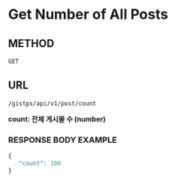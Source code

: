 # Get Number of All Posts



## METHOD

```text
GET
```

## URL

```text
/gistps/api/v1/post/count
```

**count: 전체 게시물 수 \(number\)**

### RESPONSE BODY EXAMPLE

```javascript
{
   "count": 100
}
```




